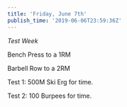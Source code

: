 ```yaml
---
title: 'Friday, June 7th'
publish_time: '2019-06-06T23:59:36Z'
---
```


*Test Week*

Bench Press to a 1RM

Barbell Row to a 2RM

Test 1: 500M Ski Erg for time.

Test 2: 100 Burpees for time.

 
